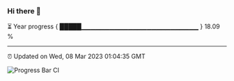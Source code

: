 ### Hi there 👋

⏳ Year progress { █████▁▁▁▁▁▁▁▁▁▁▁▁▁▁▁▁▁▁▁▁▁▁▁▁▁ } 18.09 %

---

⏰ Updated on Wed, 08 Mar 2023 01:04:35 GMT

![Progress Bar CI](https://github.com/liununu/liununu/workflows/Progress%20Bar%20CI/badge.svg)
